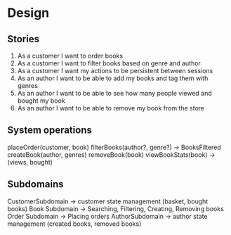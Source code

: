 # Design

## Stories
1. As a customer I want to order books
2. As a customer I want to filter books based on genre and author
3. As a customer I want my actions to be persistent between sessions
4. As an author I want to be able to add my books and tag them with genres
5. As an author I want to be able to see how many people viewed and bought my book
6. As an author I want to be able to remove my book from the store

## System operations
<!-- https://microservices.io/post/architecture/refactoring/2023/07/27/assemblage-overview-part-1-defining-system-operations.html -->
<!-- Maybe add auth? -->
<!-- createCustomer(email) -> Customer -->
<!-- createAuthor(email) -> Author -->
placeOrder(customer, book)
filterBooks(author?, genre?) -> BooksFiltered
createBook(author, genres)
removeBook(book)
viewBookStats(book) -> (views, bought) 

## Subdomains
<!-- https://microservices.io/post/architecture/2023/08/14/assemblage-overview-part-2-defining-subdomains.html -->
CustomerSubdomain -> customer state management (basket, bought books)
Book Subdomain -> Searching, Filtering, Creating, Removing books
Order Subdomain -> Placing orders
AuthorSubdomain -> author state management (created books, removed books)

